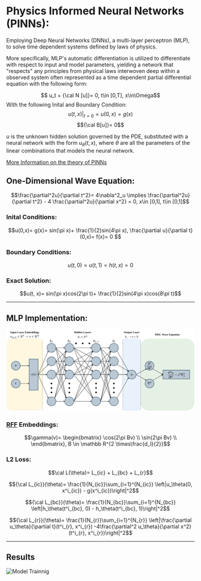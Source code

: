 # Physics Informed Neural Networks (PINNs):
Employing Deep Neural Networks (DNNs), a multi-layer perceptron (MLP), to solve time dependent systems defined by laws of physics.

More specifically, MLP's automatic differentiation is utilized to differentiate with respect to input and model parameters, yielding a network that "respects" any principles from physical laws interwoven deep within a observed system often represented as a time dependent partial differential equation with the following form: 

$$ u_t  + {\cal N [u]}= 0, t\in [0,T],  x\in\Omega$$
With the following Inital and Boundary Condition:
$$ u(t,x)|_{t=0}= u(0,x)= g(x)$$ 
$${\cal B[u]}= 0$$

$u$ is the unknown hidden solution governed by the PDE, substituted with a neural network with the form $u_\theta(t,x)$, where $\theta$ are all the parameters of the linear combinations that models the neural network.

[More Information on the theory of PINNs](https://doi.org/10.1016/j.jcp.2018.10.045)

## One-Dimensional Wave Equation:
$$\frac{\partial^2u}{\partial t^2}= 4\nabla^2_u \implies \frac{\partial^2u}{\partial t^2} - 4 \frac{\partial^2u}{\partial x^2} = 0, x\in [0,1], t\in [0,1]$$

### Inital Conditions:
$$u(0,x)= g(x)= sin(\pi x)+ \frac{1}{2}sin(4\pi x), \frac{\partial u}{\partial t}(0,x)= f(x)= 0 $$ 

### Boundary Conditions:
$$u(t,0)= u(t,1)= h(t,x)= 0$$

### Exact Solution:
$$u(t, x)= sin(\pi x)cos(2\pi t)+ \frac{1}{2}sin(4\pi x)cos(8\pi t)$$

---
## MLP Implementation:
![PINN Diagram](./media/PINN.png)

### [RFF](https://arxiv.org/pdf/2006.10739) Embeddings:
$$\gamma(v)=
\begin{bmatrix}
\cos(2\pi Bv) \\
\sin(2\pi Bv) \\
\end{bmatrix}, B \in \mathbb R^{2 \times\frac{d_l}{2}}$$

### L2 Loss:
$$\cal L(\theta)= L_{ic} + L_{bc} + L_{r}$$

$${\cal L_{ic}}(\theta)= \frac{1}{N_{ic}}\sum_{i=1}^{N_{ic}} \left|u_\theta(0, x^i_{ic}) - g(x^i_{ic})\right|^2$$

$${\cal L_{bc}}(\theta)= \frac{1}{N_{bc}}\sum_{i=1}^{N_{bc}} \left|h_\theta(t^i_{bc}, 0) - h_\theta(t^i_{bc}, 1)\right|^2$$

$${\cal L_{r}}(\theta)= \frac{1}{N_{r}}\sum_{i=1}^{N_{r}} \left|\frac{\partial u_\theta}{\partial t}(t^i_{r}, x^i_{r}) -4\frac{\partial^2 u_\theta}{\partial x^2}(t^i_{r}, x^i_{r})\right|^2$$

---
## Results
![Model Trainnig](./media/waveNN-Animation.gif)
